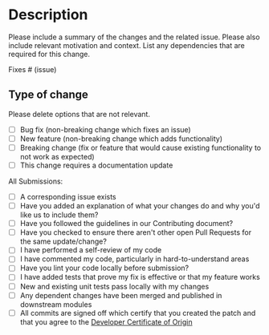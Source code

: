 # Description

Please include a summary of the changes and the related issue. Please also include relevant motivation and context. List any dependencies that are required for this change.

Fixes # (issue)

## Type of change

Please delete options that are not relevant.

- [ ] Bug fix (non-breaking change which fixes an issue)
- [ ] New feature (non-breaking change which adds functionality)
- [ ] Breaking change (fix or feature that would cause existing functionality to not work as expected)
- [ ] This change requires a documentation update

All Submissions:

* [ ] A corresponding issue exists
* [ ] Have you added an explanation of what your changes do and why you'd like us to include them?
* [ ] Have you followed the guidelines in our Contributing document?
* [ ] Have you checked to ensure there aren't other open Pull Requests for the same update/change?
* [ ] I have performed a self-review of my code
* [ ] I have commented my code, particularly in hard-to-understand areas
* [ ] Have you lint your code locally before submission?
* [ ] I have added tests that prove my fix is effective or that my feature works
* [ ] New and existing unit tests pass locally with my changes
* [ ] Any dependent changes have been merged and published in downstream modules
* [ ] All commits are signed off which certify that you created the patch and that you agree to the [Developer Certificate of Origin](https://developercertificate.org/)

